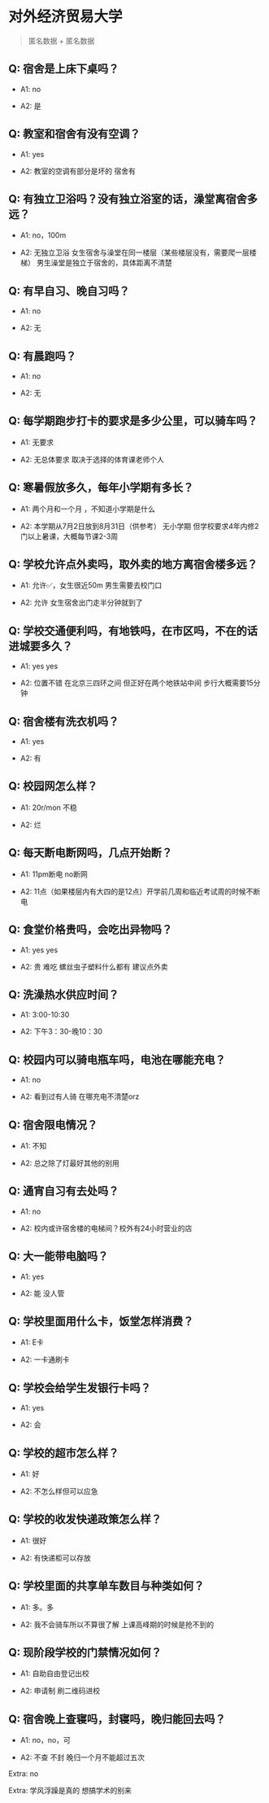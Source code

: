 # 对外经济贸易大学

> 匿名数据 + 匿名数据

## Q: 宿舍是上床下桌吗？

- A1: no

- A2: 是

## Q: 教室和宿舍有没有空调？

- A1: yes

- A2: 教室的空调有部分是坏的 宿舍有

## Q: 有独立卫浴吗？没有独立浴室的话，澡堂离宿舍多远？

- A1: no，100m

- A2: 无独立卫浴 女生宿舍与澡堂在同一楼层（某些楼层没有，需要爬一层楼梯） 男生澡堂是独立于宿舍的，具体距离不清楚

## Q: 有早自习、晚自习吗？

- A1: no

- A2: 无

## Q: 有晨跑吗？

- A1: no

- A2: 无

## Q: 每学期跑步打卡的要求是多少公里，可以骑车吗？

- A1: 无要求

- A2: 无总体要求 取决于选择的体育课老师个人

## Q: 寒暑假放多久，每年小学期有多长？

- A1: 两个月和一个月 ，不知道小学期是什么

- A2: 本学期从7月2日放到8月31日（供参考） 无小学期 但学校要求4年内修2门以上暑课，大概每节课2-3周

## Q: 学校允许点外卖吗，取外卖的地方离宿舍楼多远？

- A1: 允许✅，女生很近50m 男生需要去校门口

- A2: 允许 女生宿舍出门走半分钟就到了

## Q: 学校交通便利吗，有地铁吗，在市区吗，不在的话进城要多久？

- A1: yes yes

- A2: 位置不错 在北京三四环之间 但正好在两个地铁站中间 步行大概需要15分钟

## Q: 宿舍楼有洗衣机吗？

- A1: yes

- A2: 有

## Q: 校园网怎么样？

- A1: 20r/mon 不稳

- A2: 烂

## Q: 每天断电断网吗，几点开始断？

- A1: 11pm断电 no断网

- A2: 11点（如果楼层内有大四的是12点）开学前几周和临近考试周的时候不断电

## Q: 食堂价格贵吗，会吃出异物吗？

- A1: yes yes

- A2: 贵 难吃 螺丝虫子塑料什么都有 建议点外卖

## Q: 洗澡热水供应时间？

- A1: 3:00-10:30

- A2: 下午3：30-晚10：30

## Q: 校园内可以骑电瓶车吗，电池在哪能充电？

- A1: no

- A2: 看到过有人骑 在哪充电不清楚orz

## Q: 宿舍限电情况？

- A1: 不知

- A2: 总之除了灯最好其他的别用

## Q: 通宵自习有去处吗？

- A1: no

- A2: 校内或许宿舍楼的电梯间？校外有24小时营业的店

## Q: 大一能带电脑吗？

- A1: yes

- A2: 能 没人管

## Q: 学校里面用什么卡，饭堂怎样消费？

- A1: E卡

- A2: 一卡通刷卡

## Q: 学校会给学生发银行卡吗？

- A1: yes

- A2: 会

## Q: 学校的超市怎么样？

- A1: 好

- A2: 不怎么样但可以应急

## Q: 学校的收发快递政策怎么样？

- A1: 很好

- A2: 有快递柜可以存放

## Q: 学校里面的共享单车数目与种类如何？

- A1: 多。多

- A2: 我不会骑车所以不算很了解 上课高峰期的时候是抢不到的

## Q: 现阶段学校的门禁情况如何？

- A1: 自助自由登记出校

- A2: 申请制 刷二维码进校

## Q: 宿舍晚上查寝吗，封寝吗，晚归能回去吗？

- A1: no，no，可

- A2: 不查 不封 晚归一个月不能超过五次

Extra: no

Extra: 学风浮躁是真的 想搞学术的别来